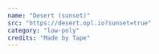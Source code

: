 ```yaml
---
name: "Desert (sunset)"
src: "https://desert.opl.io?sunset=true"
category: "low-poly"
credits: "Made by Tape"
---
```

